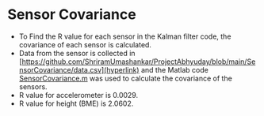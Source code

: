 # Sensor Covariance

- To Find the R value for each sensor in the Kalman filter code, the covariance of each sensor is calculated.
- Data from the sensor is collected in [https://github.com/ShriramUmashankar/ProjectAbhyuday/blob/main/SensorCovariance/data.csv](hyperlink) and the Matlab code [SensorCovariance.m](hyperlink) was used to calculate the covariance of the sensors.
- R value for accelerometer is 0.0029.
- R value for height (BME) is 2.0602.
